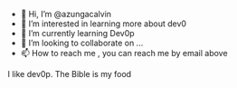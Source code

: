- 👋 Hi, I’m @azungacalvin
- 👀 I’m interested in learning more about dev0
- 🌱 I’m currently learning  Dev0p
- 💞️ I’m looking to collaborate on ...
- 📫 How to reach me , you can reach me by email above

<!---
azungacalvin/azungacalvin is a ✨ special ✨ repository because its `README.md` (this file) appears on your GitHub profile.
You can click the Preview link to take a look at your changes.
--->
I like dev0p. 
 The Bible is my food
